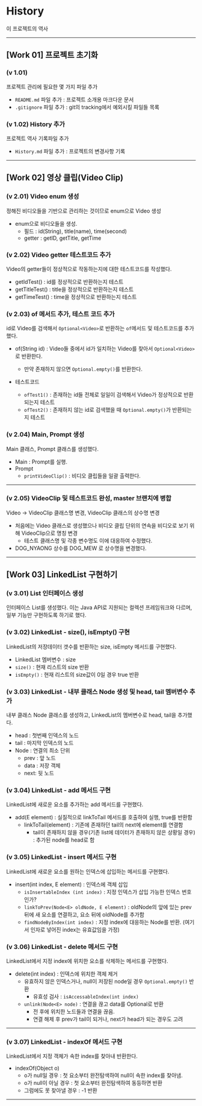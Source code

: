 
# History

이 프로젝트의 역사

---

## [Work 01] 프로젝트 초기화

### (v 1.01) 

프로젝트 관리에 필요한 몇 가지 파일 추가

- `README.md` 파일 추가 : 프로젝트 소개용 마크다운 문서
- `.gitignore` 파일 추가 : git의 tracking에서 예외시킬 파일들 목록


### (v 1.02) History 추가

프로젝트 역사 기록파일 추가

- `History.md` 파일 추가 : 프로젝트의 변경사항 기록

---

## [Work 02] 영상 클립(Video Clip)

### (v 2.01) Video enum 생성

정해진 비디오들을 기반으로 관리하는 것이므로 enum으로 Video 생성

- enum으로 비디오들을 생성.
  - 필드 : id(String), title(name), time(second)
  - getter : getID, getTitle, getTime

### (v 2.02) Video getter 테스트코드 추가

Video의 getter들이 정상적으로 작동하는지에 대한 테스트코드를 작성했다.

- getIdTest() : id를 정상적으로 반환하는지 테스트
- getTitleTest() : title을 정상적으로 반환하는지 테스트
- getTimeTest() : time을 정상적으로 반환하는지 테스트

### (v 2.03) of 메서드 추가, 테스트 코드 추가

id로 Video를 검색해서 `Optional<Video>`로 반환하는 `of`메서드 및 테스트코드를 추가했다.

- of(String id) : Video들 중에서 id가 일치하는 Video를 찾아서 `Optional<Video>`로 반환한다.
  - 만약 존재하지 않으면 `Optional.empty()`를 반환한다.

- 테스트코드
  - `ofTest1()` : 존재하는 id들 전체로 일일이 검색해서 Video가 정상적으로 반환되는지 테스트
  - `ofTest2()` : 존재하지 않는 id로 검색했을 때 `Optional.empty()`가 반환되는지 테스트

### (v 2.04) Main, Prompt 생성

Main 클래스, Prompt 클래스를 생성했다.

- Main : Prompt를 실행.
- Prompt
  - `printVideoClip()` : 비디오 클립들을 일괄 출력한다.

---

### (v 2.05) VideoClip 및 테스트코드 완성, master 브랜치에 병합

Video -> VideoClip 클래스명 변경, VideoClip 클래스의 상수명 변경

- 처음에는 Video 클래스로 생성했으나 비디오 클립 단위의 연속을 비디오로 보기 위해 VideoClip으로 명칭 변경
  - 테스트 클래스명 및 각종 변수명도 이에 대응하여 수정했다.
- DOG_NYAONG 상수를 DOG_MEW 로 상수명을 변경했다.

---

## [Work 03] LinkedList 구현하기

### (v 3.01) List 인터페이스 생성

인터페이스 List를 생성했다. 이는 Java API로 지원되는 컬렉션 프레임워크와 다르며, 일부 기능만 구현하도록 하기로 했다.

### (v 3.02) LinkedList - size(), isEmpty() 구현

LinkedList의 저장데이터 갯수를 반환하는 size, isEmpty 메서드를 구현했다.

- LinkedList 멤버변수 : size
- `size()` : 현재 리스트의 size 반환
- `isEmpty()` : 현재 리스트의 size값이 0일 경우 true 반환

### (v 3.03) LinkedList - 내부 클래스 Node 생성 및 head, tail 멤버변수 추가

내부 클래스 Node 클래스를 생성하고, LinkedList의 멤버변수로 head, tail을 추가했다.

- head : 첫번째 인덱스의 노드
- tail : 마지막 인덱스의 노드
- Node : 연결의 최소 단위
  - prev : 앞 노드
  - data : 저장 객체
  - next: 뒷 노드

### (v 3.04) LinkedList - add 메서드 구현

LinkedList에 새로운 요소를 추가하는 add 메서드를 구현했다.

- add(E element) : 실질적으로 linkToTail 메서드를 호출하여 실행, true를 반환함
  - linkToTail(element) : 기존에 존재하던 tail의 next에 element를 연결함
    - tail이 존재하지 않을 경우(기존 list에 데이터가 존재하지 않은 상황일 경우) : 추가된 node를 head로 함
    
### (v 3.05) LinkedList - insert 메서드 구현

LinkedList에 새로운 요소를 원하는 인덱스에 삽입하는 메서드를 구현했다.

- insert(int index, E element) : 인덱스에 객체 삽입
  - `isInsertableIndex (int index)` : 지정 인덱스가 삽입 가능한 인덱스 번호인가?
  - `linkToPrev(Node<E> oldNode, E element)` : oldNode의 앞에 있는 prev 뒤에 새 요소를 연결하고, 요소 뒤에 oldNode를 추가함
  - `findNodeByIndex(int index)` : 지정 index에 대응하는 Node를 반환. (여기서 인자로 넣어진 index는 유효값임을 가정)


### (v 3.06) LinkedList - delete 메서드 구현

LinkedList에서 지정 index에 위치한 요소를 삭제하는 메서드를 구현했다.

- delete(int index) : 인덱스에 위치한 객체 제거
  - 유효하지 않은 인덱스거나, null이 저장된 node일 경우 `Optional.empty()` 반환
    - 유효성 검사 : `isAccessableIndex(int index)`
  - `unlink(Node<E> node)` : 연결을 끊고 data를 Optional로 반환
    - 전 후에 위치한 노드들과 연결을 끊음.
    - 연결 해제 후 prev가 tail이 되거나, next가 head가 되는 경우도 고려
  
---

### (v 3.07) LinkedList - indexOf 메서드 구현

LinkedList에서 지정 객체가 속한 index를 찾아내 반환한다.

- indexOf(Object o)
  - o가 null일 경우 : 첫 요소부터 완전탐색하여 null이 속한 index를 찾아냄.
  - o가 null이 아닐 경우 : 첫 요소부터 완전탐색하여 동등하면 반환
  - 그럼에도 못 찾아낼 경우 : -1 반환

---

